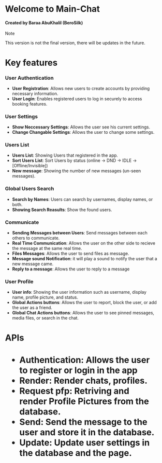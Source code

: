 <h1>Welcome to Main-Chat</h1>
<h4>Created by Baraa AbuKhalil (BeroSilk)</h4>

>[!NOTE]
>This version is not the final version, there will be updates in the future.

<h1>Key features</h1>
<h3>User Authentication</h3>

- **User Registration**: Allows new users to create accounts by providing necessary information.
- **User Login**: Enables registered users to log in securely to access booking features.

<h3>User Settings</h3>

- **Show Neccessary Settings**: Allows the user see his current settings.
- **Change Changable Settings**: Allows the user to change some settings.

<h3>Users List</h3>

- **Users List**: Showing Users that registered in the app.
- **Sort Users List**: Sort Users by status (online -> DND -> IDLE -> [Offline/Invisible])
- **New message**: Showing the number of new messages (un-seen messages).

<h3>Global Users Search</h3>

- **Search by Names**: Users can search by usernames, display names, or both.
- **Showing Search Reasults**: Show the found users.

<h3>Communicate</h3>

- **Sending Messages between Users**: Send messages between each others to communicate.
- **Real Time Communication**: Allows the user on the other side to recieve the message at the same real time.
- **Files Messages**: Allows the user to send files as message.
- **Message sound Notification**: it will play a sound to notify the user that a new message came.
- **Reply to a message**: Allows the user to reply to a message

<h3>User Profile</h3>

- **User info**: Showing the user information such as username, display name, profile picture, and status.
- **Global Actions buttons**: Allows the user to report, block the user, or add the user as a friend.
- **Global Chat Actions buttons**: Allows the user to see pinned messages, media files, or search in the chat.

<h1>APIs<h1>

- **Authentication**: Allows the user to register or login in the app
- **Render**: Render chats, profiles.
- **Request pfp**: Retriving and render Profile Pictures from the database.
- **Send**: Send the message to the user and store it in the database.
- **Update**: Update user settings in the database and the page.